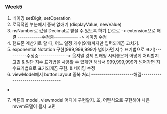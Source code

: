 ### Week5

1. 네이밍 setDigit, setOperation
2. 로직적인 부분에서 중복 없애기 (displayValue, newValue)
3. nsNumber로 값을 Decimal로 받을 수 있도록 하기.(,)으로   -> extension으로 해결 ------------수정중------------
    -> 네이밍 수정
4. 핸드폰 계산기로 할 때, 어느 일정 개수(9개)까지만 입력되게끔 고치기.
5. exponential Notation 구현(999,999,999가 넘어가면 지수 표기법으로 표기)----------수정중-------------
    -> 옵셔널 강제 언래핑 시켜놓은거 어떻게 처리할지 고민 & 일단 지수 표기법을 사용할 수 있게만 해놔서 999,999,999가 넘어가면 지수표기법으로 표기되게끔 구현. & 네이밍 수정
6. viewModel에서 buttonLayout 중복 처리 ---------------------해결----------------------------------

+

7. 버튼의 model, viewmodel 어디에 구현할지. 또, 어떤식으로 구현해야 나은 mvvm모델이 될지 고민
